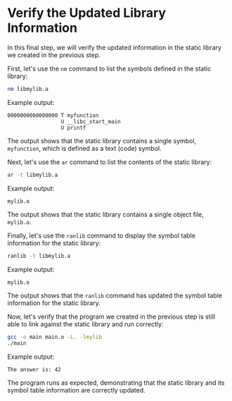 # Verify the Updated Library Information

In this final step, we will verify the updated information in the static library we created in the previous step.

First, let's use the `nm` command to list the symbols defined in the static library:

```bash
nm libmylib.a
```

Example output:

```
0000000000000000 T myfunction
                 U __libc_start_main
                 U printf
```

The output shows that the static library contains a single symbol, `myfunction`, which is defined as a text (code) symbol.

Next, let's use the `ar` command to list the contents of the static library:

```bash
ar -t libmylib.a
```

Example output:

```
mylib.o
```

The output shows that the static library contains a single object file, `mylib.o`.

Finally, let's use the `ranlib` command to display the symbol table information for the static library:

```bash
ranlib -t libmylib.a
```

Example output:

```
mylib.o
```

The output shows that the `ranlib` command has updated the symbol table information for the static library.

Now, let's verify that the program we created in the previous step is still able to link against the static library and run correctly:

```bash
gcc -o main main.o -L. -lmylib
./main
```

Example output:

```
The answer is: 42
```

The program runs as expected, demonstrating that the static library and its symbol table information are correctly updated.
